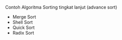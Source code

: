 Contoh Algoritma Sorting tingkat lanjut (advance sort)

- Merge Sort
- Shell Sort
- Quick Sort
- Radix Sort
